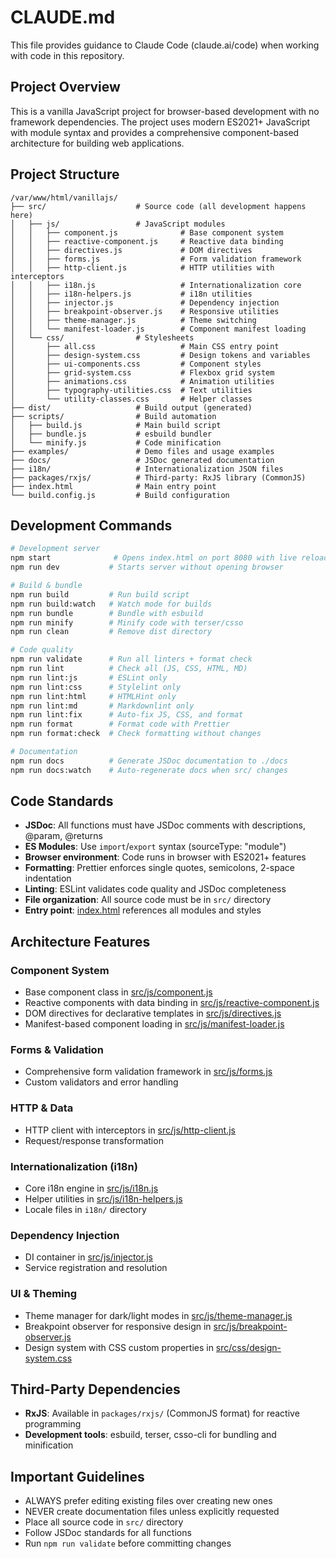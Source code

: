 # CLAUDE.md

This file provides guidance to Claude Code (claude.ai/code) when working with code in this
repository.

## Project Overview

This is a vanilla JavaScript project for browser-based development with no framework dependencies.
The project uses modern ES2021+ JavaScript with module syntax and provides a comprehensive
component-based architecture for building web applications.

## Project Structure

```
/var/www/html/vanillajs/
├── src/                    # Source code (all development happens here)
│   ├── js/                 # JavaScript modules
│   │   ├── component.js              # Base component system
│   │   ├── reactive-component.js     # Reactive data binding
│   │   ├── directives.js             # DOM directives
│   │   ├── forms.js                  # Form validation framework
│   │   ├── http-client.js            # HTTP utilities with interceptors
│   │   ├── i18n.js                   # Internationalization core
│   │   ├── i18n-helpers.js           # i18n utilities
│   │   ├── injector.js               # Dependency injection
│   │   ├── breakpoint-observer.js    # Responsive utilities
│   │   ├── theme-manager.js          # Theme switching
│   │   └── manifest-loader.js        # Component manifest loading
│   └── css/                # Stylesheets
│       ├── all.css                   # Main CSS entry point
│       ├── design-system.css         # Design tokens and variables
│       ├── ui-components.css         # Component styles
│       ├── grid-system.css           # Flexbox grid system
│       ├── animations.css            # Animation utilities
│       ├── typography-utilities.css  # Text utilities
│       └── utility-classes.css       # Helper classes
├── dist/                   # Build output (generated)
├── scripts/                # Build automation
│   ├── build.js            # Main build script
│   ├── bundle.js           # esbuild bundler
│   └── minify.js           # Code minification
├── examples/               # Demo files and usage examples
├── docs/                   # JSDoc generated documentation
├── i18n/                   # Internationalization JSON files
├── packages/rxjs/          # Third-party: RxJS library (CommonJS)
├── index.html              # Main entry point
└── build.config.js         # Build configuration
```

## Development Commands

```bash
# Development server
npm start              # Opens index.html on port 8080 with live reload
npm run dev           # Starts server without opening browser

# Build & bundle
npm run build         # Run build script
npm run build:watch   # Watch mode for builds
npm run bundle        # Bundle with esbuild
npm run minify        # Minify code with terser/csso
npm run clean         # Remove dist directory

# Code quality
npm run validate      # Run all linters + format check
npm run lint          # Check all (JS, CSS, HTML, MD)
npm run lint:js       # ESLint only
npm run lint:css      # Stylelint only
npm run lint:html     # HTMLHint only
npm run lint:md       # Markdownlint only
npm run lint:fix      # Auto-fix JS, CSS, and format
npm run format        # Format code with Prettier
npm run format:check  # Check formatting without changes

# Documentation
npm run docs          # Generate JSDoc documentation to ./docs
npm run docs:watch    # Auto-regenerate docs when src/ changes
```

## Code Standards

- **JSDoc**: All functions must have JSDoc comments with descriptions, @param, @returns
- **ES Modules**: Use `import`/`export` syntax (sourceType: "module")
- **Browser environment**: Code runs in browser with ES2021+ features
- **Formatting**: Prettier enforces single quotes, semicolons, 2-space indentation
- **Linting**: ESLint validates code quality and JSDoc completeness
- **File organization**: All source code must be in `src/` directory
- **Entry point**: [index.html](index.html) references all modules and styles

## Architecture Features

### Component System
- Base component class in [src/js/component.js](src/js/component.js)
- Reactive components with data binding in [src/js/reactive-component.js](src/js/reactive-component.js)
- DOM directives for declarative templates in [src/js/directives.js](src/js/directives.js)
- Manifest-based component loading in [src/js/manifest-loader.js](src/js/manifest-loader.js)

### Forms & Validation
- Comprehensive form validation framework in [src/js/forms.js](src/js/forms.js)
- Custom validators and error handling

### HTTP & Data
- HTTP client with interceptors in [src/js/http-client.js](src/js/http-client.js)
- Request/response transformation

### Internationalization (i18n)
- Core i18n engine in [src/js/i18n.js](src/js/i18n.js)
- Helper utilities in [src/js/i18n-helpers.js](src/js/i18n-helpers.js)
- Locale files in `i18n/` directory

### Dependency Injection
- DI container in [src/js/injector.js](src/js/injector.js)
- Service registration and resolution

### UI & Theming
- Theme manager for dark/light modes in [src/js/theme-manager.js](src/js/theme-manager.js)
- Breakpoint observer for responsive design in [src/js/breakpoint-observer.js](src/js/breakpoint-observer.js)
- Design system with CSS custom properties in [src/css/design-system.css](src/css/design-system.css)

## Third-Party Dependencies

- **RxJS**: Available in `packages/rxjs/` (CommonJS format) for reactive programming
- **Development tools**: esbuild, terser, csso-cli for bundling and minification

## Important Guidelines

- ALWAYS prefer editing existing files over creating new ones
- NEVER create documentation files unless explicitly requested
- Place all source code in `src/` directory
- Follow JSDoc standards for all functions
- Run `npm run validate` before committing changes
